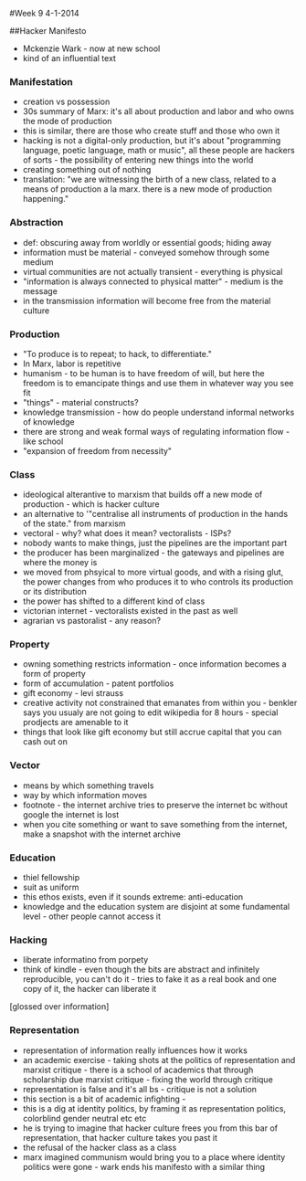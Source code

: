 #Week 9
4-1-2014

##Hacker Manifesto
+ Mckenzie Wark - now at new school
+ kind of an influential text

### Manifestation
+ creation vs possession
+ 30s summary of Marx: it's all about production and labor and who owns the mode of production
+ this is similar, there are those who create stuff and those who own it
+ hacking is not a digital-only production, but it's about "programming language, poetic language, math or music", all these people are hackers of sorts - the possibility of entering new things into the world
+ creating something out of nothing
+ translation: "we are witnessing the birth of a new class, related to a means of production a la marx. there is a new mode of production happening."


### Abstraction
+ def: obscuring away from worldly or essential goods; hiding away
+ information must be material - conveyed somehow through some medium
+ virtual communities are not actually transient - everything is physical
+ "information is always connected to physical matter" - medium is the message
+ in the transmission information will become free from the material culture

### Production
+ "To produce is to repeat; to hack, to differentiate."
+ In Marx, labor is repetitive
+ humanism - to be human is to have freedom of will, but here the freedom is to emancipate things and use them in whatever way you see fit
+ "things" - material constructs?
+ knowledge transmission - how do people understand informal networks of knowledge
+ there are strong and weak formal ways of regulating information flow - like school
+ "expansion of freedom from necessity"

### Class
+ ideological alterantive to marxism that builds off a new mode of production - which is hacker culture
+ an alternative to '"centralise all instruments of production in the hands of the state." from marxism
+ vectoral - why? what does it mean? vectoralists - ISPs? 
+ nobody wants to make things, just the pipelines are the important part
+ the producer has been marginalized - the gateways and pipelines are where the money is
+ we moved from phsyical to more virtual goods, and with a rising glut, the power changes from who produces it to who controls its production or its distribution
+ the power has shifted to a different kind of class
+ victorian internet - vectoralists existed in the past as well
+ agrarian vs pastoralist - any reason?

### Property
+ owning something restricts information - once information becomes a form of property
+ form of accumulation - patent portfolios
+ gift economy - levi strauss
+ creative activity not constrained that emanates from within you - benkler says you usualy are not going to edit wikipedia for 8 hours - special prodjects are amenable to it
+ things that look like gift economy but still accrue capital that you can cash out on

### Vector
+ means by which something travels
+ way by which information moves
+ footnote - the internet archive tries to preserve the internet bc without google the internet is lost
+ when you cite something or want to save something from the internet, make a snapshot with the internet archive

### Education
+ thiel fellowship
+ suit as uniform
+ this ethos exists, even if it sounds extreme: anti-education
+ knowledge and the education system are disjoint at some fundamental level - other people cannot access it

### Hacking
+ liberate informatino from porpety
+ think of kindle - even though the bits are abstract and infinitely reproducible, you can't do it - tries to fake it as a real book and one copy of it, the hacker can liberate it

[glossed over information]

### Representation
+ representation of information really influences how it works
+ an academic exercise - taking shots at the politics of representation and marxist critique - there is a school of academics that through scholarship due marxist critique - fixing the world through critique
+ representation is false and it's all bs - critique is not a solution
+ this section is a bit of academic infighting - 
+ this is a dig at identity politics, by framing it as representation politics, colorblind gender neutral etc etc
+ he is trying to imagine that hacker culture frees you from this bar of representation, that hacker culture takes you past it
+ the refusal of the hacker class as a class
+ marx imagined communism would bring you to a place where identity politics were gone - wark ends his manifesto with a similar thing
